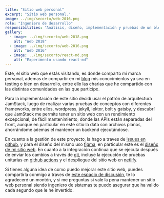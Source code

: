 ```yaml
---
title: "Sitio web personal"
excerpt: "Sitio web personal."
image: ../img/secorto/web-2016.png
role: "Ingeniero de desarrollo"
responsibilities: "Análisis, diseño, implementación y pruebas de un blog con diferentes tecnologías web"
gallery:
  - image: ../img/secorto/web-2018.png
    alt: "Web 2018"
  - image: ../img/secorto/web-2016.png
    alt: "Web 2016"
  - image: ../img/secorto/react-md.png
    alt: "Experimento usando react-md"
---
```


Este, el sitio web que estás visitando, es donde comparto mi marca personal, ademas de compartir en mi [blog](/blog)  mis conocimientos ya sea en testing o bien en desarrollo, entre ello las charlas que he compartido con las distintas comunidades en las que participo.

Para la implementación de este sitio decidí usar el patrón de arquitectura JamStack, luego de realizar varias pruebas de conceptos con diferentes frameworks, entre ellos, wordpress, jekyll, lektor, bolt y gatsby, y descubrí que JamStack me permite tener un sitio web con un rendimiento excepcional, de fácil mantenimiento, donde las APIs están separadas del front, aunque en particular en este sitio la data son archivos planos, ahorrándome ademas el mantener un backend ejecutándose.

En cuanto a la gestión de este proyecto, la hago a traves de [issues en github](https://github.com/Scot3004/secorto_web/issues), y para el diseño del mismo uso [figma](https://www.figma.com/), en particular este es el [diseño de mi sitio web](https://www.figma.com/file/oSrBveXOAAp04TWQWnF6ez/SeCOrTo-web). En cuanto a la integración continua que se ejecuta después de enviar los cambios a través de [git](https://git-scm.com/), incluye la ejecución de pruebas unitarias en [github actions](https://github.com/features/actions) y el despliegue del sitio web en [netlify](https://www.netlify.com/).

Si tienes alguna idea de como puedo mejorar este sitio web, puedes compartirla conmigo a traves de [este espacio de discusión](https://github.com/Scot3004/secorto_web/discussions), te lo agradeceré un montón, y si me preguntas si vale la pena mantener un sitio web personal siendo ingeniero de sistemas te puedo asegurar que ha valido cada segundo que le he invertido.
